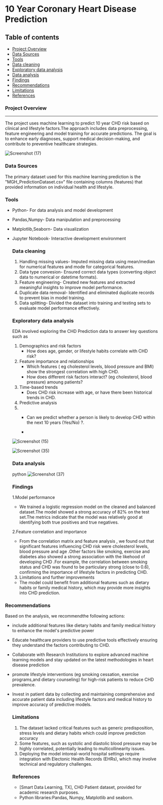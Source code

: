 # 10 Year Coronary Heart Disease Prediction

## Table of contents

- [Project Overview](#project-overview)
- [Data Sources](#data-sources)
- [Tools](#tools)
- [Data cleaning](#data-cleaning)
- [Exploratory data analysis](#exploratory-data-analysis)
- [Data analysis](#data-analysis)
- [Findings](#findings)
- [ Recommendations](#recommendations)
- [Limitations](#limitations)
- [References](#references)

### Project Overview
---

The project uses machine learning to predict 10 year CHD risk based on clinical and lifestyle factors.The approach includes data preprocessing, feature engineering and model training for accurate predictions. The goal is to enhance early diagnoses, support medical decision-making, and contribute to preventive  healthcare strategies.



![Screenshot (17)](https://github.com/user-attachments/assets/3993a4ad-4cc4-4afb-b409-0f21a5182b97)

### Data Sources

The primary dataset used for this machine learning prediction is the "MGH_PredictionDataset.csv" file containing columns (features) that provided information on individual health and lifestyle.

### Tools

- Python- For data analysis and model development
- Pandas,Numpy- Data manipulation and preprocessing
- Matplotlib,Seaborn- Data visualization
- Jupyter Notebook- Interactive development environment

  ### Data cleaning

  1. Handling missing values- Imputed missing data using mean/median for numerical features and mode for categorical features.
  2. Data type convesion- Ensured correct data types (converting object data to numerical or datetime formats).
  3. Feature engineering- Created new features and extracted meaningful insights to improve model performance.
  4. Duplicate data removal- Identified and eliminated duplicate records to prevent bias in model training.
  5. Data splitting- Divided the dataset into training and testing sets to evaluate model performance effectively.
 
  ### Exploratory data analysis

  EDA involved exploring the CHD Prediction data to answer key questions such as
  1. Demographics and risk factors
     - How does age, gender, or lifestyle habits correlate with CHD risk?
  2. Feature importance and relationships
     - Which features ( eg cholesterol levels, blood pressure and BMI) show the strongest correlation with high CHD.
     - How does different risk factors interact? (eg cholesterol, blood pressure) amoung patients?
  3. Time-based trends
     - Does CHD risk increase with age, or have there been historical trends in CHD.
  4. Predictive analysis
  5. - Can we predict whether a person is likely to develop CHD within the next 10 years (Yes/No) ?.
    
     - 
    ![Screenshot (15)](https://github.com/user-attachments/assets/6a09929c-e95e-43d3-af4a-0d66e1a9a9b8)




    ![Screenshot (35)](https://github.com/user-attachments/assets/b7a17645-aef0-4b86-bfd3-5e69cfe3d45c)

    ### Data analysis

  python
  ![Screenshot (37)](https://github.com/user-attachments/assets/c7a93061-2b5f-456b-9d56-c2dd4e5c0b5d)


  ### Findings

  1.Model performance
  - We trained a logistic regression model on the cleaned and balanced dataset.The model showed a strong accuracy of 82% on the test set.The metrics indicate that the model was relatively good at identifying both true positives and true negatives.
    
  2.Feature correlation and importance
  - From the correlation matrix and feature analysis , we found out that significant features influencing CHD risk were cholesterol levels, blood pressure and age .Other factors like smoking, exercise and diabetes also showed a strong association with the likehood of developing CHD .For example, the correlation between smoking status and CHD was found to be particulary strong (close to 0.6), confirming the importance  of lifestyle factors in predicting CHD.
    
  3. Limitations and further improvements
  - The model could benefit from additional features such as dietary habits or family medical history, which may provide more insights into CHD prediction.

### Recommendations

Based on the analysis, we recommendthe following actions:
- include additional features like dietary habits and family medical history to enhance the model's predictive power
- Educate healthcare providers to use predictive tools effectively ensuring they understand the factors contributing to CHD.
- Collaborate with Research Institutions to explore advanced machine learning models and stay updated on the latest methodologies in heart disease prediction
- promote lifestyle interventions (eg smoking cessation, exercise programs,and dietary counseling) for high-risk patients to reduce CHD prevalence.
- Invest in patient data by collecting and maintaining comprehensive and accurate patient data including lifestyle factors and medical history to improve accuracy of predictive models.

  ### Limitations

  1. The dataset lacked critical features such as generic predisposition, stress levels and dietary habits which could improve prediction accuracy
  2. Some features, such as systolic and diastolic blood pressure may be highly correlated, potentially leading to multicollinearity issues.
  3. Deploying the model intoreal-world hospital settings require integration with Electonic Health Records (EHRs), which may involve technical and regulatory challenges.
 
  ### References

   - [Smart Data Learning, TX], CHD Patient dataset, provided for academic research purposes.
   - Python libraries:Pandas, Numpy, Matplotlib and seaborn.
     

  

    
  

